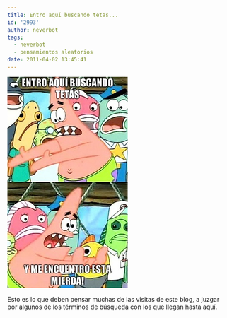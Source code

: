 ```yaml
---
title: Entro aquí buscando tetas...
id: '2993'
author: neverbot
tags:
  - neverbot
  - pensamientos aleatorios
date: 2011-04-02 13:45:41
---
```


![imagen.jpeg](./entro-aqui-buscando-tetas/imagen.jpg)

Esto es lo que deben pensar muchas de las visitas de este blog, a juzgar por algunos de los términos de búsqueda con los que llegan hasta aquí.
